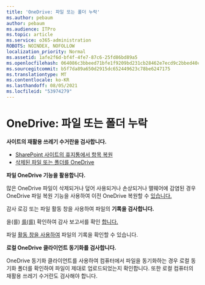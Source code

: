 ```yaml
---
title: 'OneDrive: 파일 또는 폴더 누락'
ms.author: pebaum
author: pebaum
ms.audience: ITPro
ms.topic: article
ms.service: o365-administration
ROBOTS: NOINDEX, NOFOLLOW
localization_priority: Normal
ms.assetid: 1afe2f6d-bf4f-4fe7-87c6-25fd86bd89a5
ms.openlocfilehash: 064086c3bbeed71bfe1f9209bd231cb28462e7ecd9c2bbed40c4716392eabe72
ms.sourcegitcommit: b5f7da89a650d2915dc652449623c78be6247175
ms.translationtype: MT
ms.contentlocale: ko-KR
ms.lasthandoff: 08/05/2021
ms.locfileid: "53974279"
---
```

# <a name="onedrive-missing-files-or-folders"></a>OneDrive: 파일 또는 폴더 누락

**사이트의 재활용 쓰레기 수거란을 검사합니다.**

- [SharePoint 사이트의 휴지통에서 항목 복원](https://support.microsoft.com/office/restore-items-in-the-recycle-bin-that-were-deleted-from-sharepoint-or-teams-6df466b6-55f2-4898-8d6e-c0dff851a0be)
- [삭제된 파일 또는 폴더를 OneDrive](https://support.office.com/article/Restore-deleted-files-or-folders-in-OneDrive-949ada80-0026-4db3-a953-c99083e6a84f)


**파일 OneDrive 기능을 활용합니다.** 

많은 OneDrive 파일이 삭제되거나 덮어 사용되거나 손상되거나 맬웨어에 감염된 경우 OneDrive 파일 복원 기능을 사용하여 이전 OneDrive 복원할 수 [있습니다.](https://support.office.com/article/Restore-your-OneDrive-fa231298-759d-41cf-bcd0-25ac53eb8a15)


감사 로깅 또는 파일 활동 창을 사용하여 파일의 **기록을 검사합니다.**

을(를) [를(를)](https://docs.microsoft.com/microsoft-365/compliance/search-the-audit-log-in-security-and-compliance) 확인하여 감사 보고서를 확인 [합니다.](https://sip.protection.office.com/)


파일 [활동 창을 사용하여](https://support.office.com/article/File-activity-in-a-document-library-6105ecda-1dd0-4f6f-9542-102bf5c0ffe0) 파일의 기록을 확인할 수 있습니다.


**로컬 OneDrive 클라이언트 동기화를 검사합니다.**

OneDrive 동기화 클라이언트를 사용하여 컴퓨터에서 파일을 동기화하는 경우 로컬 동기화 폴더를 확인하여 파일이 제대로 업로드되었는지 확인합니다. 또한 로컬 컴퓨터의 재활용 쓰레기 수거란도 검사해야 합니다.

